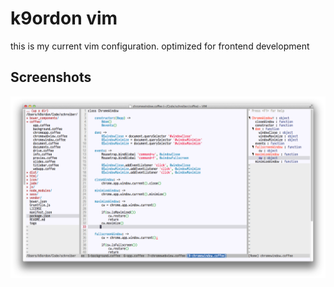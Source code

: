 k9ordon vim
===========

this is my current vim configuration. optimized for frontend development

## Screenshots

![Screenshot Coffeescript](screen.png)

